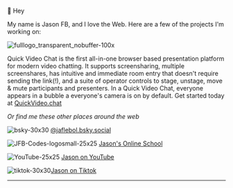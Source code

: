 👋 Hey

My name is Jason FB, and I love the Web. Here are a few of the projects I'm working on:

![fulllogo_transparent_nobuffer-100x](https://github.com/user-attachments/assets/247122b1-2734-4348-ba2a-d769274fb3ee) 

Quick Video Chat is the first all-in-one browser based presentation platform for modern video chatting. It supports screensharing, multiple screenshares, has intuitive and immediate room entry that doesn't require sending the link(!), and a suite of operator controls to stage, unstage, move & mute participants and presenters. In a Quick Video Chat, everyone appears in a bubble a everyone's camera is on by default. Get started today at [QuickVideo.chat](https://quickvideo.chat/?utm_source=jfb-github-profile)



_Or find me these other places around the web_


![bsky-30x30](https://github.com/user-attachments/assets/e1fe1656-c377-4a29-94af-5fe0aef4e39e) [@jaflebol.bsky.social](https://bsky.app/profile/jaflebol.bsky.social)

![JFB-Codes-logosmall-25x25](https://github.com/jasonfb/jasonfb/assets/59002/9ae03eb9-6e9e-446a-8302-cc3fd372769c) [Jason's Online School](https://school.jfbcodes.com)

![YouTube-25x25](https://user-images.githubusercontent.com/59002/146845531-91203086-a115-4898-935b-d59adb2b8b1a.png) 
[Jason on YouTube](https://www.youtube.com/channel/UCQc0S94urfhKnmN6Iy248Tg) 

![tiktok-30x30](https://github.com/user-attachments/assets/7d392cdf-cd0a-4cb4-92b7-6ec16f3b0436)[Jason on Tiktok](https://www.tiktok.com/@jfbcodes/)

---



